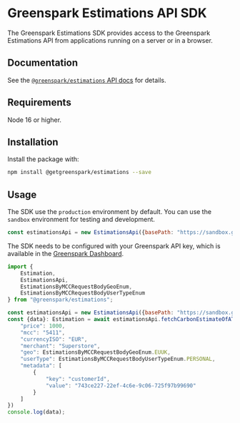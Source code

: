 # Greenspark Estimations API SDK
The Greenspark Estimations SDK provides access to the Greenspark Estimations API from
applications running on a server or in a browser.

## Documentation
See the [`@greenspark/estimations` API docs](https://greenspark.readme.io/reference/introduction) for details.

## Requirements

Node 16 or higher.

## Installation

Install the package with:

```sh
npm install @getgreenspark/estimations --save
```

## Usage
The SDK use the `production` environment by default. You can use the `sandbox` environment for testing and development.
```js
const estimationsApi = new EstimationsApi({basePath: "https://sandbox.getgreenspark.com", apiKey: "<YOUR_API_KEY>"})
```

The SDK needs to be configured with your Greenspark API key, which is
available in the [Greenspark Dashboard](https://app.getgreenspark.com/account).

```js
import {
    Estimation,
    EstimationsApi,
    EstimationsByMCCRequestBodyGeoEnum,
    EstimationsByMCCRequestBodyUserTypeEnum
} from "@greenspark/estimations";

const estimationsApi = new EstimationsApi({basePath: "https://sandbox.getgreenspark.com", apiKey: "<YOUR_API_KEY>"})
const {data}: Estimation = await estimationsApi.fetchCarbonEstimateOfATransactionByMCC({
    "price": 1000,
    "mcc": "5411",
    "currencyISO": "EUR",
    "merchant": "Superstore",
    "geo": EstimationsByMCCRequestBodyGeoEnum.EUUK,
    "userType": EstimationsByMCCRequestBodyUserTypeEnum.PERSONAL,
    "metadata": [
        {
            "key": "customerId",
            "value": "743ce227-22ef-4c6e-9c06-725f97b99690"
        }
    ]
})
console.log(data);
```

